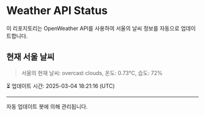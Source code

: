 
# Weather API Status

이 리포지토리는 OpenWeather API를 사용하여 서울의 날씨 정보를 자동으로 업데이트합니다.

## 현재 서울 날씨
> 서울의 현재 날씨: overcast clouds, 온도: 0.73°C, 습도: 72%

⏳ 업데이트 시간: 2025-03-04 18:21:16 (UTC)

---
자동 업데이트 봇에 의해 관리됩니다.
